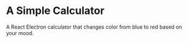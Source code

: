 # A Simple Calculator 

A React Electron calculator that changes color from blue to red based on your mood.
